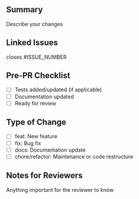 ## Summary

Describe your changes

## Linked Issues

closes #ISSUE_NUMBER	

## Pre-PR Checklist

- [ ] Tests added/updated (if applicable)
- [ ] Documentation updated
- [ ] Ready for review

## Type of Change

- [ ] feat: New feature
- [ ] fix: Bug fix
- [ ] docs: Documentation update
- [ ] chore/refactor: Maintenance or code restructure

## Notes for Reviewers

Anything important for the reviewer to know
